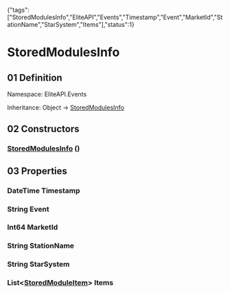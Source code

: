 {"tags":["StoredModulesInfo","EliteAPI","Events","Timestamp","Event","MarketId","StationName","StarSystem","Items"],"status":1}

# StoredModulesInfo

## 01 Definition

Namespace: <span class='code'>EliteAPI.Events</span>

Inheritance: <span class='code'>Object</span> → <span class='code'>[StoredModulesInfo](../../EliteAPI/Events/StoredModulesInfo.html)</span>

## 02 Constructors

### <span class='code'>[StoredModulesInfo](../../EliteAPI/Events/StoredModulesInfo.html)</span> ()

## 03 Properties

### <span class='code'>DateTime</span> Timestamp

### <span class='code'>String</span> Event

### <span class='code'>Int64</span> MarketId

### <span class='code'>String</span> StationName

### <span class='code'>String</span> StarSystem

### <span class='code'>List<[StoredModuleItem](../../EliteAPI/Events/StoredModuleItem.html)></span> Items

